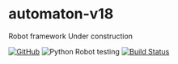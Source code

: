 # automaton-v18
Robot framework Under construction

[![GitHub](https://img.shields.io/github/license/mashape/apistatus.svg)](https://github.com/BurhanH/automaton-v18/blob/master/LICENSE)
![Python Robot testing](https://github.com/BurhanH/automaton-v18/workflows/Python%20Robot%20testing/badge.svg?branch=master)
[![Build Status](https://travis-ci.org/BurhanH/automaton-v18.svg?branch=master)](https://travis-ci.org/BurhanH/automaton-v18)

